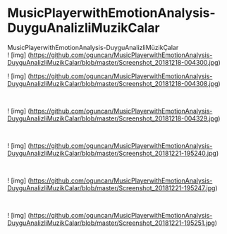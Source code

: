 # MusicPlayerwithEmotionAnalysis-DuyguAnalizliMuzikCalar
MusicPlayerwithEmotionAnalysis-DuyguAnalizliMüzikÇalar
<br>
! [img] (https://github.com/oguncan/MusicPlayerwithEmotionAnalysis-DuyguAnalizliMuzikCalar/blob/master/Screenshot_20181218-004300.jpg)
<br>

! [img] (https://github.com/oguncan/MusicPlayerwithEmotionAnalysis-DuyguAnalizliMuzikCalar/blob/master/Screenshot_20181218-004308.jpg)

<br>

! [img] (https://github.com/oguncan/MusicPlayerwithEmotionAnalysis-DuyguAnalizliMuzikCalar/blob/master/Screenshot_20181218-004329.jpg)

<br>

! [img] (https://github.com/oguncan/MusicPlayerwithEmotionAnalysis-DuyguAnalizliMuzikCalar/blob/master/Screenshot_20181221-195240.jpg)

<br>

! [img] (https://github.com/oguncan/MusicPlayerwithEmotionAnalysis-DuyguAnalizliMuzikCalar/blob/master/Screenshot_20181221-195247.jpg)

<br>

! [img] (https://github.com/oguncan/MusicPlayerwithEmotionAnalysis-DuyguAnalizliMuzikCalar/blob/master/Screenshot_20181221-195251.jpg)

